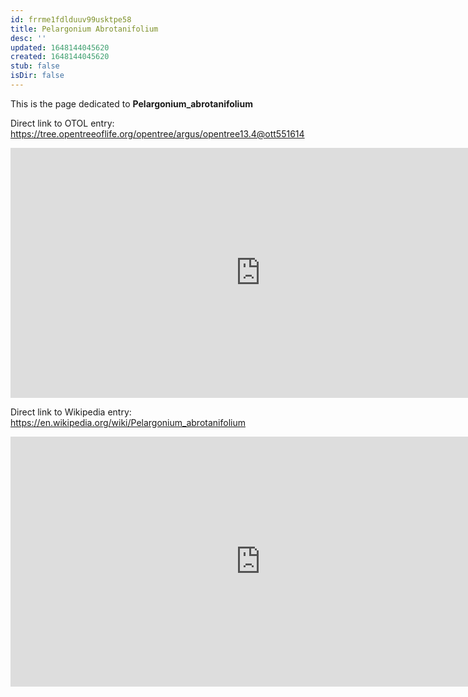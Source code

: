 ```yaml
---
id: frrme1fdlduuv99usktpe58
title: Pelargonium Abrotanifolium
desc: ''
updated: 1648144045620
created: 1648144045620
stub: false
isDir: false
---
```

This is the page dedicated to **Pelargonium_abrotanifolium**


Direct link to OTOL entry: https://tree.opentreeoflife.org/opentree/argus/opentree13.4@ott551614



<html>
    <body>
    <iframe src="https://tree.opentreeoflife.org/opentree/argus/opentree13.4@ott551614"
    width="800" height="400" frameborder="0" allowfullscreen> </iframe>
    </body>
</html>
    


Direct link to Wikipedia entry: https://en.wikipedia.org/wiki/Pelargonium_abrotanifolium



<html>
    <body>
    <iframe src="https://en.wikipedia.org/wiki/Pelargonium_abrotanifolium"
    width="800" height="400" frameborder="0" allowfullscreen> </iframe>
    </body>
</html>
    
